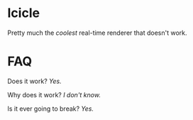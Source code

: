 # Icicle

Pretty much the *coolest* real-time renderer that doesn't work.

# FAQ

Does it work? *Yes.*

Why does it work? *I don't know.*

Is it ever going to break? *Yes.*
